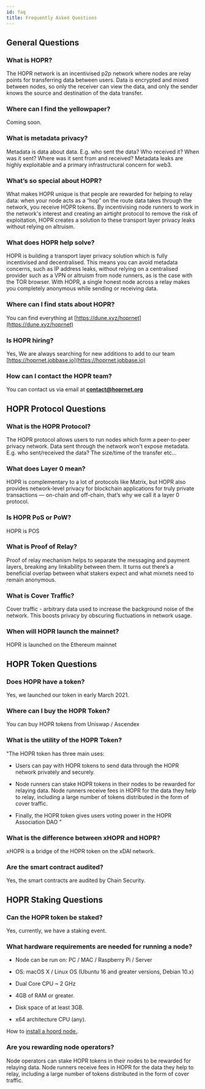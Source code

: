 ```yaml
---
id: faq
title: Frequently Asked Questions
---
```


## General Questions

### What is HOPR?

The HOPR network is an incentivised p2p network where nodes are relay points for transferring data between users. Data is encrypted and mixed between nodes, so only the receiver can view the data, and only the sender knows the source and destination of the data transfer.

### Where can I find the yellowpaper?

Coming soon.

### What is metadata privacy?

Metadata is data about data. E.g. who sent the data? Who received it? When was it sent? Where was it sent from and received? Metadata leaks are highly exploitable and a primary infrastructural concern for web3.

### What’s so special about HOPR?

What makes HOPR unique is that people are rewarded for helping to relay data: when your node acts as a “hop” on the route data takes through the network, you receive HOPR tokens. By incentivising node runners to work in the network's interest and creating an airtight protocol to remove the risk of exploitation, HOPR creates a solution to these transport layer privacy leaks without relying on altruism.

### What does HOPR help solve?

HOPR is building a transport layer privacy solution which is fully incentivised and decentralised. This means you can avoid metadata concerns, such as IP address leaks, without relying on a centralised provider such as a VPN or altruism from node runners, as is the case with the TOR browser. With HOPR, a single honest node across a relay makes you completely anonymous while sending or receiving data.

### Where can I find stats about HOPR?

You can find everything at [https://dune.xyz/hoprnet](https://dune.xyz/hoprnet)

### Is HOPR hiring?

Yes, We are always searching for new additions to add to our team [https://hoprnet.jobbase.io](https://hoprnet.jobbase.io)

### How can I contact the HOPR team?

You can contact us via email at <b>contact@hoprnet.org</b>

## HOPR Protocol Questions

### What is the HOPR Protocol?

The HOPR protocol allows users to run nodes which form a peer-to-peer privacy network. Data sent through the network won't expose metadata. E.g. who sent/received the data? The size/time of the transfer etc...

### What does Layer 0 mean?

HOPR is complementary to a lot of protocols like Matrix, but HOPR also provides network-level privacy for blockchain applications for truly private transactions — on-chain and off-chain, that’s why we call it a layer 0 protocol.

### Is HOPR PoS or PoW?

HOPR is POS

### What is Proof of Relay?

Proof of relay mechanism helps to separate the messaging and payment layers, breaking any linkability between them. It turns out there’s a beneficial overlap between what stakers expect and what mixnets need to remain anonymous.

### What is Cover Traffic?

Cover traffic - arbitrary data used to increase the background noise of the network. This boosts privacy by obscuring fluctuations in network usage.

### When will HOPR launch the mainnet?

HOPR is launched on the Ethereum mainnet

## HOPR Token Questions

### Does HOPR have a token?

Yes, we launched our token in early March 2021.

### Where can I buy the HOPR Token?

You can buy HOPR tokens from Uniswap / Ascendex

### What is the utility of the HOPR Token?

"The HOPR token has three main uses:

- Users can pay with HOPR tokens to send data through the HOPR network privately and securely.

- Node runners can stake HOPR tokens in their nodes to be rewarded for relaying data. Node runners receive fees in HOPR for the data they help to relay, including a large number of tokens distributed in the form of cover traffic.

- Finally, the HOPR token gives users voting power in the HOPR Association DAO
  "

### What is the difference between xHOPR and HOPR?

xHOPR is a bridge of the HOPR token on the xDAI network.

### Are the smart contract audited?

Yes, the smart contracts are audited by Chain Security.

## HOPR Staking Questions

### Can the HOPR token be staked?

Yes, currently, we have a staking event.

### What hardware requirements are needed for running a node?

- Node can be run on: PC / MAC / Raspberry Pi / Server

- OS: macOS X / Linux OS (Ubuntu 16 and greater versions, Debian 10.x)

- Dual Core CPU ~ 2 GHz

- 4GB of RAM or greater.

- Disk space of at least 3GB.

- x64 architecture CPU (any).

How to [install a hoprd node.](node/start-here).

### Are you rewarding node operators?

Node operators can stake HOPR tokens in their nodes to be rewarded for relaying data. Node runners receive fees in HOPR for the data they help to relay, including a large number of tokens distributed in the form of cover traffic.
